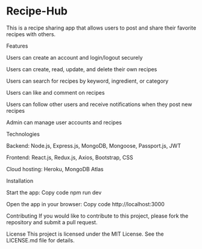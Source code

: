 # Recipe-Hub
This is a recipe sharing app that allows users to post and share their favorite recipes with others.

Features

Users can create an account and login/logout securely

Users can create, read, update, and delete their own recipes

Users can search for recipes by keyword, ingredient, or category

Users can like and comment on recipes

Users can follow other users and receive notifications when they post new recipes

Admin can manage user accounts and recipes

Technologies

Backend: Node.js, Express.js, MongoDB, Mongoose, Passport.js, JWT

Frontend: React.js, Redux.js, Axios, Bootstrap, CSS

Cloud hosting: Heroku, MongoDB Atlas

Installation

Start the app:
Copy code
npm run dev

Open the app in your browser:
Copy code
http://localhost:3000

Contributing
If you would like to contribute to this project, please fork the repository and submit a pull request.

License
This project is licensed under the MIT License. See the LICENSE.md file for details.

